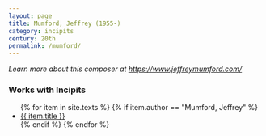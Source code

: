```yaml
---
layout: page
title: Mumford, Jeffrey (1955-)
category: incipits
century: 20th
permalink: /mumford/
---
```

*Learn more about this composer at <a href="https://www.jeffreymumford.com/">https://www.jeffreymumford.com/</a>*
<br/>

### Works with Incipits
<ul class="texts">
    {% for item in site.texts %}
      {% if item.author == "Mumford, Jeffrey" %}
          <li class="text-title">
          <a href="{{ site.baseurl }}{{ item.url }}">
        {{ item.title }}
              </a>
    </li>
      {% endif %}
    {% endfor %}
</ul>
